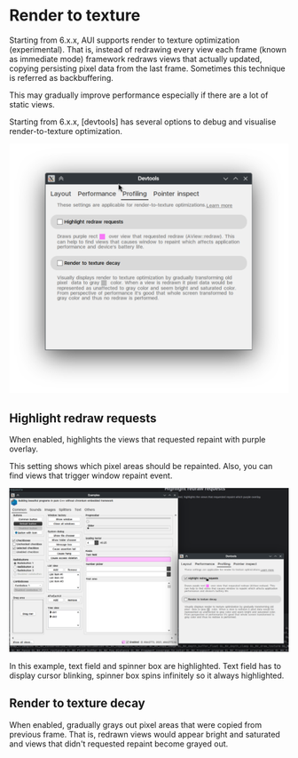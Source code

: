 # Render to texture

Starting from 6.x.x, AUI supports render to texture optimization (experimental). That is, instead of redrawing
every view each frame (known as immediate mode) framework redraws views that actually updated, copying persisting
pixel data from the last frame. Sometimes this technique is referred as backbuffering.

This may gradually improve performance especially if there are a lot of static views.

Starting from 6.x.x, [devtools] has several options to debug and visualise render-to-texture optimization.

![](imgs/Screenshot_20241014_054912.png)

## Highlight redraw requests

When enabled, highlights the views that requested repaint with purple overlay.

This setting shows which pixel areas should be repainted. Also, you can find views that trigger window repaint event.

![](imgs/Screenshot_20241014_055322.png)

In this example, text field and spinner box are highlighted. Text field has to display cursor blinking, spinner box
spins infinitely so it always highlighted.

## Render to texture decay

When enabled, gradually grays out pixel areas that were copied from previous frame. That is, redrawn views would appear
bright and saturated and views that didn't requested repaint become grayed out.